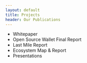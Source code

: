 ```yaml
---
layout: default
title: Projects
header: Our Publications
---
```

* Whitepaper
* Open Source Wallet Final Report
* Last Mile Report
* Ecosystem Map & Report
* Presentations